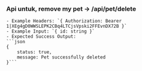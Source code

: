 ### Api untuk, remove my pet -> /api/pet/delete
    - Example Headers: `{ Authorization: Bearer 1|XEg4gD0WWSLEPK2CBq4LTCjsVpski2FFEvnDX72B }`
    - Example Input: `{ id: string }`
    - Expected Success Output: 
    ```json
    {
        status: true,
        message: Pet successfully deleted
    }```